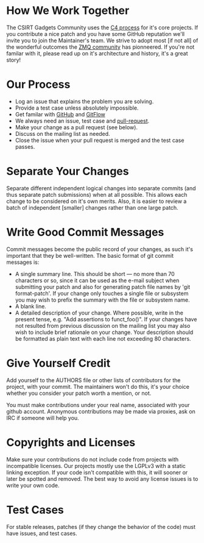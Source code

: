 How We Work Together
==
The CSIRT Gadgets Community uses the [C4 process](https://github.com/csirtgadgets/c4) for it's core projects. If you contribute a nice patch and you have some GitHub reputation we'll invite you to join the Maintainer's team. We strive to adopt most [if not all] of the wonderful outcomes the [ZMQ community](http://zguide.zeromq.org/page:all#toc130) has pionneered. If you're not familar with it, please read up on it's architecture and history, it's a great story!

Our Process
===

* Log an issue that explains the problem you are solving.
* Provide a test case unless absolutely impossible.
* Get familar with [GitHub](https://help.github.com/articles/set-up-git) and [GitFlow](http://datasift.github.io/gitflow/IntroducingGitFlow.html)
* We always need an issue, test case and [pull-request](https://help.github.com/articles/using-pull-requests).
* Make your change as a pull request (see below).
* Discuss on the mailing list as needed.
* Close the issue when your pull request is merged and the test case passes. 

Separate Your Changes
===
Separate different independent logical changes into separate commits (and thus separate patch submissions) when at all possible. This allows each change to be considered on it's own merits. Also, it is easier to review a batch of independent [smaller] changes rather than one large patch.

Write Good Commit Messages
===
Commit messages become the public record of your changes, as such it's important that they be well-written. The basic format of git commit messages is:

* A single summary line. This should be short — no more than 70 characters or so, since it can be used as the e-mail subject when submitting your patch and also for generating patch file names by 'git format-patch'. If your change only touches a single file or subsystem you may wish to prefix the summary with the file or subsystem name.
* A blank line.
* A detailed description of your change. Where possible, write in the present tense, e.g. "Add assertions to funct_foo()". If your changes have not resulted from previous discussion on the mailing list you may also wish to include brief rationale on your change. Your description should be formatted as plain text with each line not exceeding 80 characters.

Give Yourself Credit
===
Add yourself to the AUTHORS file or other lists of contributors for the project, with your commit. The maintainers won't do this, it's your choice whether you consider your patch worth a mention, or not.

You must make contributions under your real name, associated with your github account. Anonymous contributions may be made via proxies, ask on IRC if someone will help you.

Copyrights and Licenses
===
Make sure your contributions do not include code from projects with incompatible licenses. Our projects mostly use the LGPLv3 with a static linking exception. If your code isn't compatible with this, it will sooner or later be spotted and removed. The best way to avoid any license issues is to write your own code.

Test Cases
===
For stable releases, patches (if they change the behavior of the code) must have issues, and test cases.
